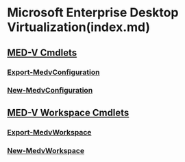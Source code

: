 # Microsoft Enterprise Desktop Virtualization(index.md)
## [MED-V Cmdlets](medv-cmdlets.md)
### [Export-MedvConfiguration](export-medvconfiguration.md)
### [New-MedvConfiguration](new-medvconfiguration.md)
## [MED-V Workspace Cmdlets](medv-workspace-cmdlets.md)
### [Export-MedvWorkspace](export-medvworkspace.md)
### [New-MedvWorkspace](new-medvworkspace.md)